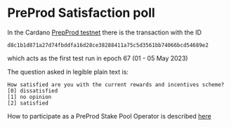 # PreProd Satisfaction poll

In the Cardano [PrepProd testnet](https://book.world.dev.cardano.org/environments.html#pre-production-testnet) there is the transaction with the ID

```d8c1b1d871a27d74fbddfa16d28ce38288411a75c5d3561bb74066bcd54689e2``` 

which acts as the first test run in epoch 67 (01 - 05 May 2023)

The question asked in legible plain text is:

```
How satisfied are you with the current rewards and incentives scheme?
[0] dissatisfied
[1] no opinion
[2] satisfied
```

How to participate as a PreProd Stake Pool Operator is described [here](../../../readme.md)
